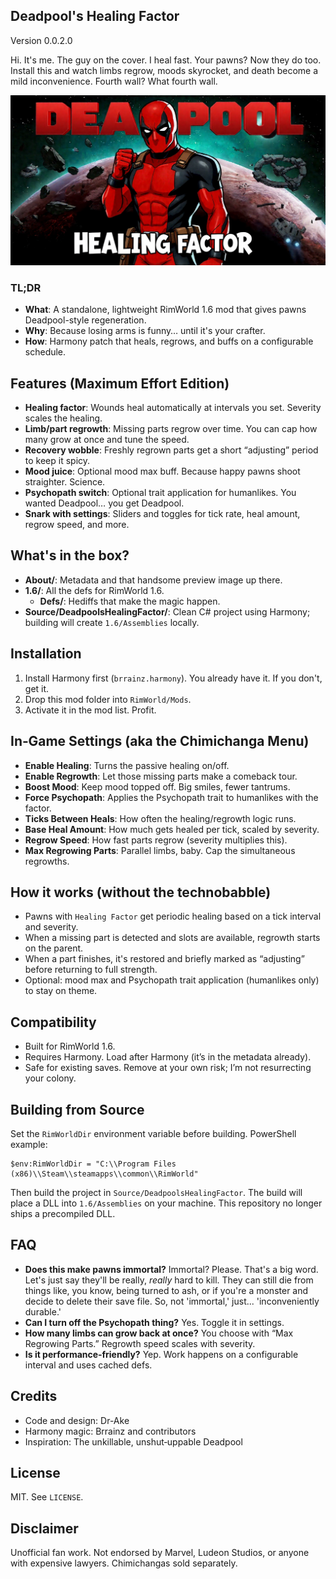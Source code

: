 ## Deadpool's Healing Factor

Version 0.0.2.0

Hi. It's me. The guy on the cover. I heal fast. Your pawns? Now they do too. Install this and watch limbs regrow, moods skyrocket, and death become a mild inconvenience. Fourth wall? What fourth wall.

![Preview](About/Preview.png)

### TL;DR
- **What**: A standalone, lightweight RimWorld 1.6 mod that gives pawns Deadpool-style regeneration.
- **Why**: Because losing arms is funny… until it's your crafter.
- **How**: Harmony patch that heals, regrows, and buffs on a configurable schedule.

## Features (Maximum Effort Edition)
- **Healing factor**: Wounds heal automatically at intervals you set. Severity scales the healing.
- **Limb/part regrowth**: Missing parts regrow over time. You can cap how many grow at once and tune the speed.
- **Recovery wobble**: Freshly regrown parts get a short “adjusting” period to keep it spicy.
- **Mood juice**: Optional mood max buff. Because happy pawns shoot straighter. Science.
- **Psychopath switch**: Optional trait application for humanlikes. You wanted Deadpool… you get Deadpool.
- **Snark with settings**: Sliders and toggles for tick rate, heal amount, regrow speed, and more.

## What's in the box?
- **About/**: Metadata and that handsome preview image up there.
- **1.6/**: All the defs for RimWorld 1.6.
  - **Defs/**: Hediffs that make the magic happen.
- **Source/DeadpoolsHealingFactor/**: Clean C# project using Harmony; building will create `1.6/Assemblies` locally.

## Installation
1. Install Harmony first (`brrainz.harmony`). You already have it. If you don't, get it.
2. Drop this mod folder into `RimWorld/Mods`.
3. Activate it in the mod list. Profit.

## In‑Game Settings (aka the Chimichanga Menu)
- **Enable Healing**: Turns the passive healing on/off.
- **Enable Regrowth**: Let those missing parts make a comeback tour.
- **Boost Mood**: Keep mood topped off. Big smiles, fewer tantrums.
- **Force Psychopath**: Applies the Psychopath trait to humanlikes with the factor.
- **Ticks Between Heals**: How often the healing/regrowth logic runs.
- **Base Heal Amount**: How much gets healed per tick, scaled by severity.
- **Regrow Speed**: How fast parts regrow (severity multiplies this).
- **Max Regrowing Parts**: Parallel limbs, baby. Cap the simultaneous regrowths.

## How it works (without the technobabble)
- Pawns with `Healing Factor` get periodic healing based on a tick interval and severity.
- When a missing part is detected and slots are available, regrowth starts on the parent.
- When a part finishes, it's restored and briefly marked as “adjusting” before returning to full strength.
- Optional: mood max and Psychopath trait application (humanlikes only) to stay on theme.

## Compatibility
- Built for RimWorld 1.6.
- Requires Harmony. Load after Harmony (it’s in the metadata already).
- Safe for existing saves. Remove at your own risk; I’m not resurrecting your colony.

## Building from Source
Set the `RimWorldDir` environment variable before building. PowerShell example:

```
$env:RimWorldDir = "C:\\Program Files (x86)\\Steam\\steamapps\\common\\RimWorld"
```

Then build the project in `Source/DeadpoolsHealingFactor`. The build will place a DLL into `1.6/Assemblies` on your machine. This repository no longer ships a precompiled DLL.

## FAQ
- **Does this make pawns immortal?**
  Immortal? Please. That's a big word. Let's just say they'll be really, *really* hard to kill. They can still die from things like, you know, being turned to ash, or if you're a monster and decide to delete their save file. So, not 'immortal,' just... 'inconveniently durable.'
- **Can I turn off the Psychopath thing?**
  Yes. Toggle it in settings.
- **How many limbs can grow back at once?**
  You choose with “Max Regrowing Parts.” Regrowth speed scales with severity.
- **Is it performance‑friendly?**
  Yep. Work happens on a configurable interval and uses cached defs.

## Credits
- Code and design: Dr-Ake
- Harmony magic: Brrainz and contributors
- Inspiration: The unkillable, unshut‑uppable Deadpool

## License
MIT. See `LICENSE`.

## Disclaimer
Unofficial fan work. Not endorsed by Marvel, Ludeon Studios, or anyone with expensive lawyers. Chimichangas sold separately.
